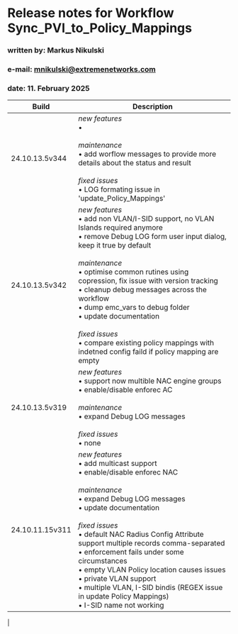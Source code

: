 # Release notes for Workflow **Sync_PVI_to_Policy_Mappings**
### written by:   Markus Nikulski
### e-mail:       mnikulski@extremenetworks.com
### date:         11. February 2025

| Build | Description |
| ------------- | ------- |
|24.10.13.5v344|*new features*<br>	• <br><br>*maintenance*<br>	• add worflow messages to provide more details about the status and result<br><br>*fixed issues*<br>	• LOG formating issue in 'update_Policy_Mappings'|
|24.10.13.5v342|*new features*<br>	• add non VLAN/I-SID support, no VLAN Islands required anymore<br>	• remove Debug LOG form user input dialog, keep it true by default<br><br>*maintenance*<br>	• optimise common rutines using copression, fix issue with version tracking<br>	• cleanup debug messages across the workflow<br>	• dump emc_vars to debug folder<br>	• update documentation<br><br>*fixed issues*<br>	• compare existing policy mappings with indetned config faild if policy mapping are empty|
|24.10.13.5v319|*new features*<br>	• support now multible NAC engine groups<br>	• enable/disable enforec AC<br><br>*maintenance*<br>	• expand Debug LOG messages<br><br>*fixed issues*<br>	• none|
|24.10.11.15v311|*new features*<br>	• add multicast support<br>	• enable/disable enforec NAC<br><br>*maintenance*<br>	• expand Debug LOG messages<br>	• update documentation<br><br>*fixed issues*<br>	• default NAC Radius Config Attribute support multiple records comma-separated<br>	• enforcement fails under some circumstances<br>	• empty VLAN Policy location causes issues<br>	• private VLAN support<br>	• multiple VLAN, I-SID bindis (REGEX issue in update Policy Mappings)<br>	• I-SID name not working|
|